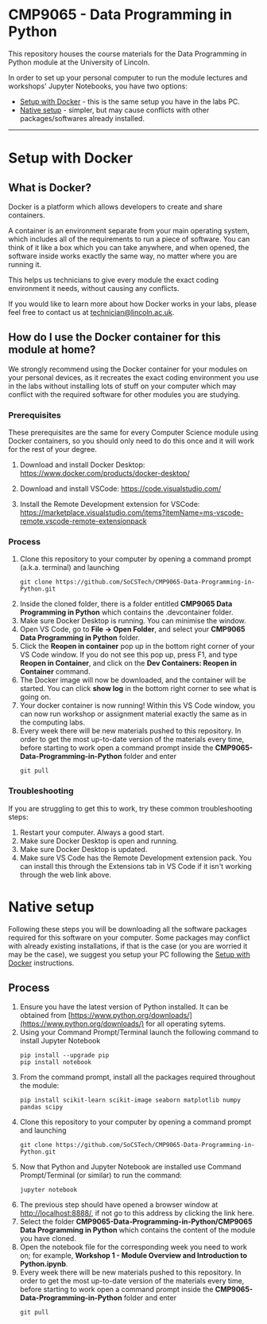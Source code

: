 # CMP9065 - Data Programming in Python
This repository houses the course materials for the Data Programming in Python module at the University of Lincoln. 

In order to set up your personal computer to run the module lectures and workshops' Jupyter Notebooks, you have two options:

 - [Setup with Docker](#setup-with-docker) - this is the same setup you have in the labs PC.
 - [Native setup](#native-setup) - simpler, but may cause conflicts with other packages/softwares already installed.


---
# Setup with Docker
## What is Docker?
Docker is a platform which allows developers to create and share containers.

A container is an environment separate from your main operating system, which includes all of the requirements to run a piece of software. You can think of it like a box which you can take anywhere,
and when opened, the software inside works exactly the same way, no matter where you are running it.

This helps us technicians to give every module the exact coding environment it needs, without causing any conflicts.

If you would like to learn more about how Docker works in your labs, please feel free to contact us at technician@lincoln.ac.uk.

## How do I use the Docker container for this module at home?

We strongly recommend using the Docker container for your modules on your personal devices, as it recreates the exact coding environment you use in the labs without installing lots of stuff on your computer which may conflict with the required software for other modules you are studying.

### Prerequisites

These prerequisites are the same for every Computer Science module using Docker containers, so you should only need to do this once and it will work for the rest of your degree.

1. Download and install Docker Desktop: https://www.docker.com/products/docker-desktop/

2. Download and install VSCode: https://code.visualstudio.com/

3. Install the Remote Development extension for VSCode: https://marketplace.visualstudio.com/items?itemName=ms-vscode-remote.vscode-remote-extensionpack

### Process

1. Clone this repository to your computer by opening a command prompt (a.k.a. terminal) and launching
   ```
   git clone https://github.com/SoCSTech/CMP9065-Data-Programming-in-Python.git
   ```
3. Inside the cloned folder, there is a folder entitled **CMP9065 Data Programming in Python** which contains the .devcontainer folder.
4. Make sure Docker Desktop is running. You can minimise the window.
5. Open VS Code, go to **File -> Open Folder**, and select your **CMP9065 Data Programming in Python** folder.
6. Click the **Reopen in container** pop up in the bottom right corner of your VS Code window. If you do not see this pop up, press F1, and type **Reopen in Container**, and click on the **Dev Containers: Reopen in Container** command.
7. The Docker image will now be downloaded, and the container will be started. You can click **show log** in the bottom right corner to see what is going on.
8. Your docker container is now running! Within this VS Code window, you can now run workshop or assignment material exactly the same as in the computing labs.
9. Every week there will be new materials pushed to this repository. In order to get the most up-to-date version of the materials every time, before starting to work open a command prompt inside the **CMP9065-Data-Programming-in-Python** folder and enter
   ```
   git pull
   ```

### Troubleshooting

If you are struggling to get this to work, try these common troubleshooting steps:

1. Restart your computer. Always a good start.
2. Make sure Docker Desktop is open and running.
3. Make sure Docker Desktop is updated.
4. Make sure VS Code has the Remote Development extension pack. You can install this through the Extensions tab in VS Code if it isn't working through the web link above.


# Native setup
Following these steps you will be downloading all the software packages required for this software on your computer. Some packages may conflict with already existing installations, if that is the case (or you are worried it may be the case), we suggest you setup your PC following the [Setup with Docker](#setup-with-docker) instructions.
## Process
1. Ensure you have the latest version of Python installed. It can be obtained from [https://www.python.org/downloads/](https://www.python.org/downloads/) for all operating sytems.
2. Using your Command Prompt/Terminal launch the following command to install Jupyter Notebook
   ```
   pip install --upgrade pip
   pip install notebook
   ```
3. From the command prompt, install all the packages required throughout the module:
   ```
   pip install scikit-learn scikit-image seaborn matplotlib numpy pandas scipy
   ```
1. Clone this repository to your computer by opening a command prompt and launching
   ```
   git clone https://github.com/SoCSTech/CMP9065-Data-Programming-in-Python.git
   ```
3. Now that Python and Jupyter Notebook are installed use Command Prompt/Terminal (or similar) to run the command:​
   ```
   jupyter notebook
   ```
4. The previous step should have opened a browser window at [http://localhost:8888/](http://localhost:8888/), if not go to this address by clicking the link here.
5. Select the folder  **CMP9065-Data-Programming-in-Python/CMP9065 Data Programming in Python** which contains the content of the module you have cloned.
6. Open the notebook file for the corresponding week you need to work on; for example, **Workshop 1 - Module Overview and Introduction to Python.ipynb**.
9. Every week there will be new materials pushed to this repository. In order to get the most up-to-date version of the materials every time, before starting to work open a command prompt inside the **CMP9065-Data-Programming-in-Python** folder and enter
   ```
   git pull
   ```


